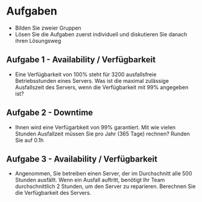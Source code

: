 # Aufgaben

* Bilden Sie zweier Gruppen
* Lösen Sie die Aufgaben zuerst individuell und diskutieren Sie danach ihren Lösungsweg

## Aufgabe 1 - Availability / Verfügbarkeit

* Eine Verfügbarkeit von 100% steht für 3200 ausfallsfreie Betriebsstunden eines Servers. Was ist die maximal zulässige Ausfallszeit des Servers, wenn die Verfügbarkeit mit 99% angegeben ist?


## Aufgabe 2 - Downtime

* Ihnen wird eine Verfügarbkeit von 99% garantiert. Mit wie vielen Stunden Ausfallzeit müssen Sie pro Jahr (365 Tage) rechnen? Runden Sie auf 0.1h

## Aufgabe 3 - Availability / Verfügbarkeit

* Angenommen, Sie betreiben einen Server, der im Durchschnitt alle 500 Stunden ausfällt. Wenn ein Ausfall auftritt, benötigt Ihr Team durchschnittlich 2 Stunden, um den Server zu reparieren. Berechnen Sie die Verfügbarkeit des Servers.

